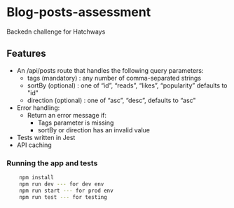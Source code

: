 # Blog-posts-assessment
Backedn challenge for Hatchways

## Features

- An /api/posts route that handles the following query parameters:
    - tags (mandatory) : any number of comma-separated strings
    - sortBy (optional) : one of “id”, “reads”, “likes”, “popularity” defaults to "id"
    - direction (optional) : one of “asc”, “desc”, defaults to “asc"
- Error handling:  
    - Return an error message if: 
        - Tags parameter is missing 
        - sortBy or direction has an invalid value
- Tests written in Jest
- API caching

### Running the app and tests
```bash
    npm install
    npm run dev --- for dev env
    npm run start --- for prod env
    npm run test --- for testing
```
